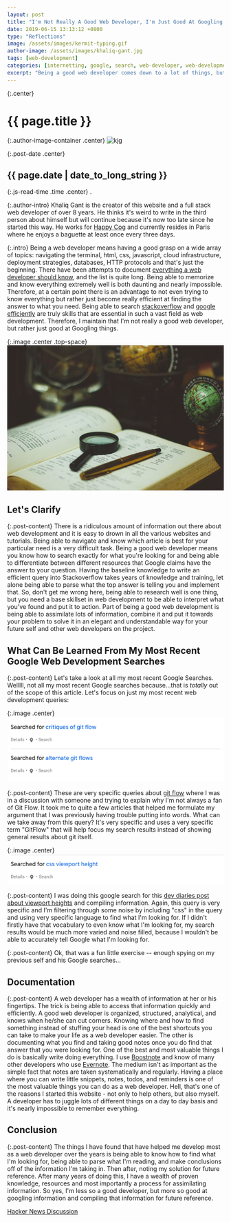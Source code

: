 ```yaml
---
layout: post
title: "I'm Not Really A Good Web Developer, I'm Just Good At Googling Things"
date: 2019-06-15 13:13:12 +0800
type: "Reflections"
image: /assets/images/kermit-typing.gif
author-image: /assets/images/khaliq-gant.jpg
tags: [web-development]
categories: [internetting, google, search, web-developer, web-development, reflections]
excerpt: "Being a good web developer comes down to a lot of things, but one of the major skills is being able to Google and find the right answer on Stackoverflow..."
---
```


{:.center}
# {{ page.title }}

{:.author-image-container .center}
![kjg]({{page.author-image}})

{:.post-date .center}
## {{ page.date | date_to_long_string }}

{:.js-read-time .time .center}
.

{:.author-intro}
Khaliq Gant is the creator of this website and a full stack web developer of over 8 years.
He thinks it's weird to write in the third person about himself but will continue
because it's now too late since he started this way. He works for <a href="https://www.happycog.com/" target="_blank">Happy Cog</a>
and currently resides in Paris where he enjoys a baguette at least once every three days.

{:.intro}
Being a web developer means having a good grasp on a wide array of topics: navigating the terminal,
html, css, javascript, cloud infrastructure, deployment strategies, databases,
HTTP protocols and that's just the beginning. There have been attempts to document <a href="https://github.com/mtdvio/every-programmer-should-know" target="_blank">
everything a web developer should know</a>, and the list is quite long. Being able to
memorize and know everything extremely well is both daunting and nearly impossible.
Therefore, at a certain point there is an advantage to not even trying to know
everything but rather just become really efficient at finding the answer to what you
need. Being able to search [stackoverflow](/social-posts/searching-stackoverflow/) and [google efficiently](/social-posts/google-search-tips/)
are truly skills that are essential in such a vast field as web development. Therefore, I
maintain that I'm not really a good web developer, but rather just good at Googling
things.

{:.image .center .top-space}
![research](/assets/images/researching.jpg)

## Let's Clarify

{:.post-content}
There is a ridiculous amount of information out there about web development and it is
easy to drown in all the various websites and tutorials. Being able to navigate and know
which article is best for your particular need is a very difficult task. Being a good
web developer means you know how to search exactly for what you're looking for
and being able to differentiate between different resources that Google claims
have the answer to your question. Having the baseline knowledge to write an efficient query
into Stackoverflow takes years of knowledge and training, let alone being able to parse
what the top answer is telling you and implement that. So, don't get me wrong here,
being able to research well is one thing, but you need a base skillset in web development
to be able to interpret what you've found and put it to action. Part of being a good
web development is being able to assimilate lots of information, combine it and put it towards
your problem to solve it in an elegant and understandable way for your future self
and other web developers on the project.

## What Can Be Learned From My Most Recent Google Web Development Searches

{:.post-content}
Let's take a look at all my most recent Google Searches. Welllll, not all
my most recent Google searches because...that is _totally_ out of the scope of this
article. Let's focus on just my most recent web development queries:

{:.image .center}
![google-search](/assets/images/googling/git-flows.png)

{:.post-content}
These are very specific queries about <a href="https://www.atlassian.com/git/tutorials/comparing-workflows/gitflow-workflow" target="_blank">git flow</a>
where I was in a discussion with someone and trying to explain why I'm not
always a fan of Git Flow. It took me to quite a few articles that helped me formulate
my argument that I was previously having trouble putting into words. What can we take
away from this query? It's very specific and uses a very specific term "GitFlow"
that will help focus my search results instead of showing general results about git itself.

{:.image .center}
![google-search-2](/assets/images/googling/viewport-height.png)

{:.post-content}
I was doing this google search for this [dev diaries post about viewport heights](/social-posts/viewport-units/)
and compiling information. Again, this query is very specific and I'm filtering through
some noise by including "css" in the query and using very specific language to
find what I'm looking for. If I didn't firstly have that vocabulary to even know
what I'm looking for, my search results would be much more varied and noise filled,
because I wouldn't be able to accurately tell Google what I'm looking for.

{:.post-content}
Ok, that was a fun little exercise -- enough spying on my previous self and his Google searches...

## Documentation

{:.post-content}
A web developer has a wealth of information at her or his fingertips. The trick
is being able to access that information quickly and efficiently. A good web developer
is organized, structured, analytical, and knows when he/she can cut corners. Knowing where
and how to find something instead of stuffing your head is one of the best shortcuts
you can take to make your life as a web developer easier. The other is documenting
what you find and taking good notes once you do find that answer that you were looking for.
One of the best and most valuable things I do is basically write doing everything. I use
<a href="https://boostnote.io/" target="_blank">Boostnote</a> and know of many other developers who use <a href="https://evernote.com/" target="_blank">Evernote</a>.
The medium isn't as important as the simple fact that notes are taken systematically and
regularly. Having a place where you can write little snippets, notes, todos, and
reminders is one of the most valuable things you can do as a web developer. Hell, that's one
of the reasons I started this website - not only to help others, but also myself. A developer
has to juggle lots of different things on a day to day basis and it's nearly impossible
to remember everything.

## Conclusion

{:.post-content}
The things I have found that have helped me develop most as a web developer over the years
is being able to know how to find what I'm looking for, being able to parse what I'm reading,
and make conclusions off of the information I'm taking in. Then after, noting
my solution for future reference. After many years of doing this, I have a wealth of proven
knowledge, resources and most importantly a process for assimilating information. So yes,
I'm less so a good developer, but more so good at googling information and compiling
that information for future reference.

<a class="insta-link" href="https://news.ycombinator.com/item?id=20254581" target="_blank">Hacker News Discussion</a>

